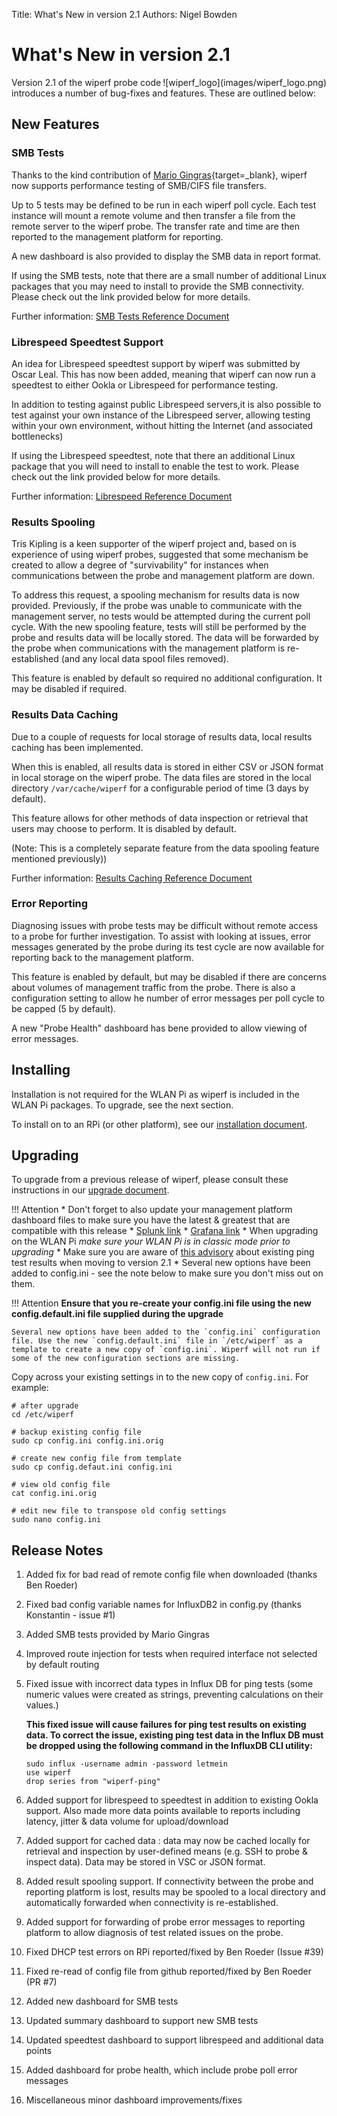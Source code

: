 Title: What's New in version 2.1
Authors: Nigel Bowden

# What's New in version 2.1
<div style="float: right;">
![wiperf_logo](images/wiperf_logo.png)
</div>
Version 2.1 of the wiperf probe code introduces a number of bug-fixes and features. These are outlined below:

## New Features

### SMB Tests
Thanks to the kind contribution of [Mario Gingras](https://twitter.com/gingmar){target=_blank}, wiperf now supports performance testing of SMB/CIFS file transfers.

Up to 5 tests may be defined to be run in each wiperf poll cycle. Each test instance will mount a remote volume and then transfer a file from the remote server to the wiperf probe. The transfer rate and time are then reported to the management platform for reporting.

A new dashboard is also provided to display the SMB data in report format.

If using the SMB tests, note that there are a small number of additional Linux packages that you may need to install to provide the SMB connectivity. Please check out the link provided below for more details.   

Further information: [SMB Tests Reference Document](reference_doc_smb.md)

### Librespeed Speedtest Support
An idea for Librespeed speedtest support by wiperf was submitted by Oscar Leal. This has now been added, meaning that wiperf can now run a speedtest to either Ookla or Librespeed for performance testing.

In addition to testing against public Librespeed servers,it is also possible to test against your own instance of the Librespeed server, allowing testing within your own environment, without hitting the Internet (and associated bottlenecks)

If using the Librespeed speedtest, note that there an additional Linux package that you will need to install to enable the test to work. Please check out the link provided below for more details.

Further information: [Librespeed Reference Document](reference_doc_librespeed.md)

### Results Spooling
Tris Kipling is a keen supporter of the wiperf project and, based on is experience of using wiperf probes, suggested that some mechanism be created to allow a degree of "survivability" for instances when communications between the probe and management platform are down.

To address this request, a spooling mechanism for results data is now provided. Previously, if the probe was unable to communicate with the management server, no tests would be attempted during the current poll cycle. With the new spooling feature, tests will still be performed by the probe and results data will be locally stored. The data will be forwarded by the probe when communications with the management platform is re-established (and any local data spool files removed).

This feature is enabled by default so required no additional configuration. It may be disabled if required.

### Results Data Caching
Due to a couple of requests for local storage of results data, local results caching has been implemented. 

When this is enabled, all results data is stored in either CSV or JSON format in local storage on the wiperf probe. The data files are stored in the local directory `/var/cache/wiperf` for a configurable period of time (3 days by default).

This feature allows for other methods of data inspection or retrieval that users may choose to perform. It is disabled by default.

(Note: This is a completely separate feature from the data spooling feature mentioned previously))

Further information: [Results Caching Reference Document](reference_doc_caching.md)

### Error Reporting
Diagnosing issues with probe tests may be difficult without remote access to a probe for further investigation. To assist with looking at issues, error messages generated by the probe during its test cycle are now available for reporting back to the management platform.

This feature is enabled by default, but may be disabled if there are concerns about volumes of management traffic from the probe. There is also a configuration setting to allow he number of error messages per poll cycle to be capped (5 by default).

A new "Probe Health" dashboard has bene provided to allow viewing of error messages.

## Installing
Installation is not required for the WLAN Pi as wiperf is included in the WLAN Pi packages. To upgrade, see the next section.

To install on to an RPi (or other platform), see our [installation document](probe_install.md).

## Upgrading
To upgrade from a previous release of wiperf, please consult these instructions in our [upgrade document](probe_upgrade.md).

!!! Attention
    * Don't forget to also update your management platform dashboard files to make sure you have the latest & greatest that are compatible with this release
        * [Splunk link](splunk_configure.md#create-a-dashboard)
        * [Grafana link](grafana_configure.md#adding-wiperf-dashboards)
    * When upgrading on the WLAN Pi *make sure your WLAN Pi is in classic mode prior to upgrading*
    * Make sure you are aware of [this advisory](#ping-issue) about existing ping test results when moving to version 2.1
    * Several new options have been added to config.ini - see the note below to make sure you don't miss out on them.


!!! Attention
    __Ensure that you re-create your config.ini file using the new config.default.ini file supplied during the upgrade__
    
    Several new options have been added to the `config.ini` configuration file. Use the new `config.default.ini` file in `/etc/wiperf` as a template to create a new copy of `config.ini`. Wiperf will not run if some of the new configuration sections are missing.

Copy across your existing settings in to the new copy of `config.ini`. For example:

```
# after upgrade
cd /etc/wiperf

# backup existing config file
sudo cp config.ini config.ini.orig

# create new config file from template
sudo cp config.defaut.ini config.ini

# view old config file
cat config.ini.orig

# edit new file to transpose old config settings
sudo nano config.ini
```

## Release Notes

1.  Added fix for bad read of remote config file when downloaded (thanks Ben Roeder)
2.  Fixed bad config variable names for InfluxDB2 in config.py (thanks Konstantin - issue #1)
3.  Added SMB tests provided by Mario Gingras
4.  Improved route injection for tests when required interface not selected by default routing
5.  <a id="ping-issue"></a>Fixed issue with incorrect data types in Influx DB for ping tests (some numeric values were created
    as strings, preventing calculations on their values.)

    __This fixed issue will cause failures for ping test results on existing data. To correct the issue,
    existing ping test data in the Influx DB must be dropped using the following command in the InfluxDB
    CLI utility:__
    ```
    sudo influx -username admin -password letmein
    use wiperf
    drop series from "wiperf-ping"
    ```

6.  Added support for librespeed to speedtest in addition to existing Ookla support. Also
    made more data points available to reports including latency, jitter & data volume for
    upload/download
7.  Added support for cached data : data may now be cached locally for retrieval and inspection
    by user-defined means (e.g. SSH to probe & inspect data). Data may be stored in VSC or JSON
    format.
8.  Added result spooling support. If connectivity between the probe and reporting platform is
    lost, results may be spooled to a local directory and automatically forwarded when connectivity
    is re-established.
9.  Added support for forwarding of probe error messages to reporting platform to allow diagnosis
    of test related issues on the probe.
10. Fixed DHCP test errors on RPi reported/fixed by Ben Roeder (Issue #39)
11. Fixed re-read of config file from github reported/fixed by Ben Roeder (PR #7)
12. Added new dashboard for SMB tests
13. Updated summary dashboard to support new SMB tests
14. Updated speedtest dashboard to support librespeed and additional data points
15. Added dashboard for probe health, which include probe poll error messages
16. Miscellaneous minor dashboard improvements/fixes




